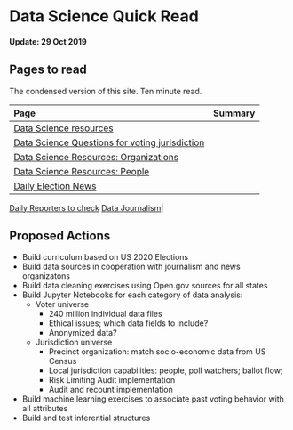 # Data Science Quick Read

#### Update: 29 Oct 2019
## Pages to read
The condensed version of this site.  Ten minute read.

Page | Summary
:--- | :---
[Data Science resources](../datascience/jupyternotebooklist.html)|
[Data Science Questions for voting jurisdiction](../journalism/questions.html)|
[Data Science Resources: Organizations](../resources/organizations.html)|
[Data Science Resources: People](../resources.people.html)|
[Daily Election News](../journalism/electionnews.html)|
[Daily Reporters to check](../journalism/reporters.html)
[Data Journalism](../journalism/datajournalism.html)|

## Proposed Actions
- Build curriculum based on US 2020 Elections
- Build data sources in cooperation with journalism and news organizatons
- Build data cleaning exercises using Open.gov sources for all states
- Build Jupyter Notebooks for each category of data analysis:
  - Voter universe
    - 240 million individual data files
    - Ethical issues; which data fields to include?
    - Anonymized data?
  - Jurisdiction universe
    - Precinct organization: match socio-economic data from US Census
    - Local jurisdiction capabilities: people, poll watchers; ballot flow;
    - Risk Limiting Audit implementation
    - Audit and recount implementation
- Build machine learning exercises to associate past voting behavior with all attributes
- Build and test inferential structures

